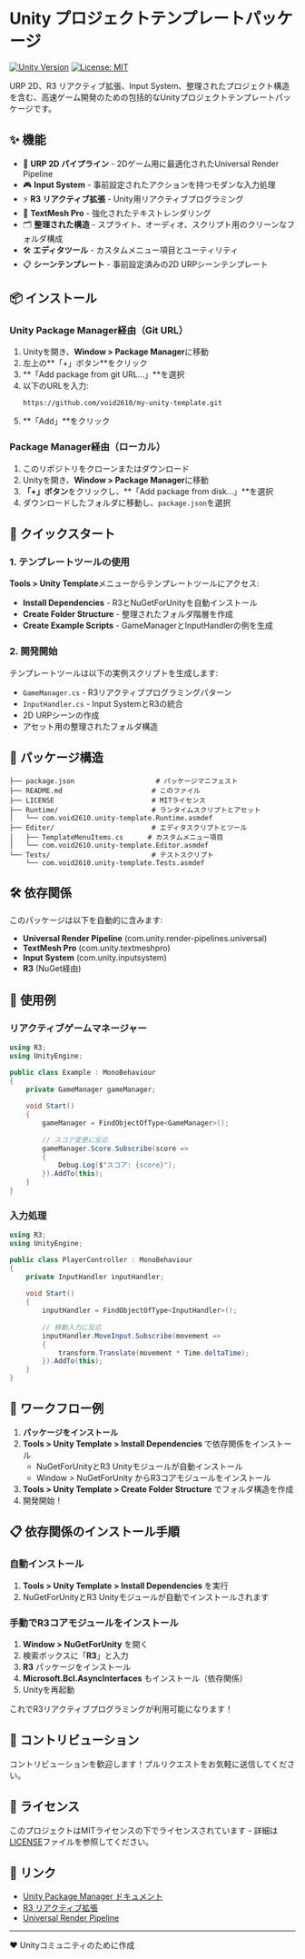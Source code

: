 # Unity プロジェクトテンプレートパッケージ

[![Unity Version](https://img.shields.io/badge/Unity-2022.3+-green.svg)](https://unity3d.com/get-unity/download)
[![License: MIT](https://img.shields.io/badge/License-MIT-yellow.svg)](https://opensource.org/licenses/MIT)

URP 2D、R3 リアクティブ拡張、Input System、整理されたプロジェクト構造を含む、高速ゲーム開発のための包括的なUnityプロジェクトテンプレートパッケージです。

## ✨ 機能

- 🎨 **URP 2D パイプライン** - 2Dゲーム用に最適化されたUniversal Render Pipeline
- 🎮 **Input System** - 事前設定されたアクションを持つモダンな入力処理
- ⚡ **R3 リアクティブ拡張** - Unity用リアクティブプログラミング
- 📝 **TextMesh Pro** - 強化されたテキストレンダリング
- 🗂️ **整理された構造** - スプライト、オーディオ、スクリプト用のクリーンなフォルダ構成
- 🛠️ **エディタツール** - カスタムメニュー項目とユーティリティ
- 📋 **シーンテンプレート** - 事前設定済みの2D URPシーンテンプレート

## 📦 インストール

### Unity Package Manager経由（Git URL）

1. Unityを開き、**Window > Package Manager**に移動
2. 左上の**「+」ボタン**をクリック
3. **「Add package from git URL...」**を選択
4. 以下のURLを入力:
   ```
   https://github.com/void2610/my-unity-template.git
   ```
5. **「Add」**をクリック

### Package Manager経由（ローカル）

1. このリポジトリをクローンまたはダウンロード
2. Unityを開き、**Window > Package Manager**に移動
3. **「+」ボタン**をクリックし、**「Add package from disk...」**を選択
4. ダウンロードしたフォルダに移動し、`package.json`を選択

## 🚀 クイックスタート

### 1. テンプレートツールの使用

**Tools > Unity Template**メニューからテンプレートツールにアクセス:

- **Install Dependencies** - R3とNuGetForUnityを自動インストール
- **Create Folder Structure** - 整理されたフォルダ階層を作成
- **Create Example Scripts** - GameManagerとInputHandlerの例を生成

### 2. 開発開始

テンプレートツールは以下の実例スクリプトを生成します:

- `GameManager.cs` - R3リアクティブプログラミングパターン
- `InputHandler.cs` - Input SystemとR3の統合
- 2D URPシーンの作成
- アセット用の整理されたフォルダ構造

## 📁 パッケージ構造

```
├── package.json                    # パッケージマニフェスト
├── README.md                      # このファイル
├── LICENSE                        # MITライセンス
├── Runtime/                       # ランタイムスクリプトとアセット
│   └── com.void2610.unity-template.Runtime.asmdef
├── Editor/                        # エディタスクリプトとツール
│   ├── TemplateMenuItems.cs      # カスタムメニュー項目
│   └── com.void2610.unity-template.Editor.asmdef
└── Tests/                         # テストスクリプト
    └── com.void2610.unity-template.Tests.asmdef
```

## 🛠️ 依存関係

このパッケージは以下を自動的に含みます:

- **Universal Render Pipeline** (com.unity.render-pipelines.universal)
- **TextMesh Pro** (com.unity.textmeshpro)
- **Input System** (com.unity.inputsystem)
- **R3** (NuGet経由)

## 📖 使用例

### リアクティブゲームマネージャー

```csharp
using R3;
using UnityEngine;

public class Example : MonoBehaviour
{
    private GameManager gameManager;
    
    void Start()
    {
        gameManager = FindObjectOfType<GameManager>();
        
        // スコア変更に反応
        gameManager.Score.Subscribe(score => 
        {
            Debug.Log($"スコア: {score}");
        }).AddTo(this);
    }
}
```

### 入力処理

```csharp
using R3;
using UnityEngine;

public class PlayerController : MonoBehaviour
{
    private InputHandler inputHandler;
    
    void Start()
    {
        inputHandler = FindObjectOfType<InputHandler>();
        
        // 移動入力に反応
        inputHandler.MoveInput.Subscribe(movement => 
        {
            transform.Translate(movement * Time.deltaTime);
        }).AddTo(this);
    }
}
```

## 🚀 ワークフロー例

1. **パッケージをインストール**
2. **Tools > Unity Template > Install Dependencies** で依存関係をインストール
   - NuGetForUnityとR3 Unityモジュールが自動インストール
   - Window > NuGetForUnity からR3コアモジュールをインストール
3. **Tools > Unity Template > Create Folder Structure** でフォルダ構造を作成
4. 開発開始！

## 📋 依存関係のインストール手順

### 自動インストール
1. **Tools > Unity Template > Install Dependencies** を実行
2. NuGetForUnityとR3 Unityモジュールが自動でインストールされます

### 手動でR3コアモジュールをインストール
1. **Window > NuGetForUnity** を開く
2. 検索ボックスに「**R3**」と入力
3. **R3** パッケージをインストール
4. **Microsoft.Bcl.AsyncInterfaces** もインストール（依存関係）
5. Unityを再起動

これでR3リアクティブプログラミングが利用可能になります！

## 🤝 コントリビューション

コントリビューションを歓迎します！プルリクエストをお気軽に送信してください。

## 📄 ライセンス

このプロジェクトはMITライセンスの下でライセンスされています - 詳細は[LICENSE](LICENSE)ファイルを参照してください。

## 🔗 リンク

- [Unity Package Manager ドキュメント](https://docs.unity3d.com/Manual/upm-ui.html)
- [R3 リアクティブ拡張](https://github.com/Cysharp/R3)
- [Universal Render Pipeline](https://docs.unity3d.com/Packages/com.unity.render-pipelines.universal@latest)

---

❤️ Unityコミュニティのために作成